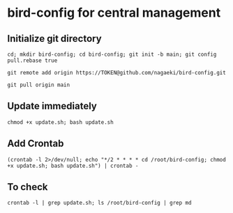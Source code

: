 # bird-config for central management

## Initialize git directory

```cd; mkdir bird-config; cd bird-config; git init -b main; git config pull.rebase true```

```git remote add origin https://TOKEN@github.com/nagaeki/bird-config.git```

```git pull origin main```

## Update immediately

```chmod +x update.sh; bash update.sh```

## Add Crontab

```(crontab -l 2>/dev/null; echo "*/2 * * * * cd /root/bird-config; chmod +x update.sh; bash update.sh") | crontab -```

## To check
```crontab -l | grep update.sh; ls /root/bird-config | grep md```
